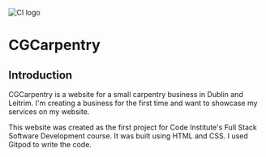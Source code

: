 ![CI logo](https://codeinstitute.s3.amazonaws.com/fullstack/ci_logo_small.png)

# CGCarpentry

## Introduction

CGCarpentry is a website for a small carpentry business in Dublin and Leitrim. I'm creating a business for the first time and want to showcase my services on my website.

This website was created as the first project for Code Institute's Full Stack Software Development course. It was built using HTML and CSS. I used Gitpod to write the code.




